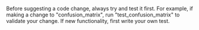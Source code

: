 Before suggesting a code change, always try and test it first. For example, if making a change to "confusion_matrix", run "test_confusion_matrix" to validate your change. If new functionality, first write your own test.
